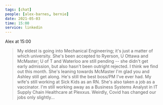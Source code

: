 ```yaml
---
tags: [chat]
people: [alex-barnes, bernie]
date: 2021-05-03
time: 15:00
service: linkedin
---
```


Alex at 15:00

> My eldest is going into Mechanical Engineering; it's just a matter of which university. She's been accepted to Ryerson, U Ottawa and McMaster; U of T and Waterloo are still pending -- she didn't get early admission, but also hasn't been outright rejected. I think we find out this month. She's leaning towards McMaster  I'm glad you and Ashley still get along. He's still the best boss/PM I've ever had.  My wife's still working at Sick Kids as an RN. She's also taken a job as a vaccinator. I'm still working away as a Business Systems Analyst in IT Supply Chain Healthcare at Plexxus. Weirdly, Covid has changed our jobs only slightly...

